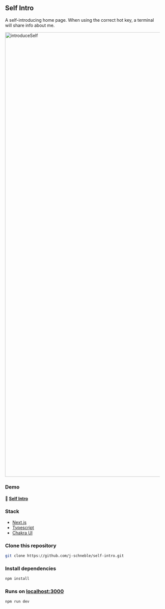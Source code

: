 ## Self Intro
A self-introducing home page. When using the correct hot key, a terminal will share info about me.

<img width="1440" alt="introduceSelf" src="https://github.com/j-schneble/self-intro/assets/60337134/15f3078b-f269-4fbb-8a4b-184c11e46283">

### Demo
#### 🔗 [Self Intro](https://self-intro-seven.vercel.app/)

### Stack
- [Next.js](https://nextjs.org/)
- [Typescript](https://nextjs.org/docs/basic-features/typescript)
- [Chakra UI](https://chakra-ui.com/)

### Clone this repository
```bash
git clone https://github.com/j-schneble/self-intro.git
```
### Install dependencies
```bash
npm install
```
### Runs on [localhost:3000](http://localhost:3000/)
```bash
npm run dev
```

